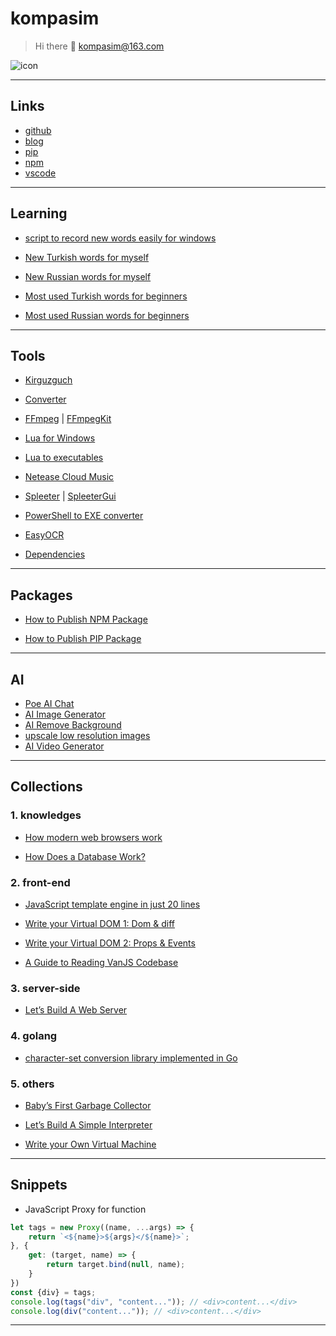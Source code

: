 
# kompasim

> Hi there 👋 kompasim@163.com

![icon](https://avatars.githubusercontent.com/u/16191037?v=4)

---

## Links

* [github](https://github.com/kompasim)
* [blog](https://kompasim.github.io)
* [pip](https://pypi.org/user/kompasim/)
* [npm](https://www.npmjs.com/~kompasim)
* [vscode](https://marketplace.visualstudio.com/publishers/kompasim)

---

## Learning

* [script to record new words easily for windows](https://gist.github.com/kompasim/00335d5ea603a84c13a6be1d71a39997)

* [New Turkish words for myself](tr.md)
* [New Russian words for myself](ru.md)
* [Most used Turkish words for beginners](turkish.md)
* [Most used Russian words for beginners](russian.md)

---

## Tools

* [Kirguzguch](https://kompasim.github.io/others/kirguzguch.html)

* [Converter](https://kompasim.github.io/others/converter.html)

* [FFmpeg](https://ffmpeg.org/) | [FFmpegKit](https://tanersener.github.io/ffmpeg-kit/)

* [Lua for Windows](https://github.com/rjpcomputing/luaforwindows)

* [Lua to executables](https://www.tutorialspoint.com/how-to-create-standalone-lua-executables)

* [Netease Cloud Music](https://neteasecloudmusicapi.vercel.app/#/)

* [Spleeter](https://github.com/deezer/spleeter) | [SpleeterGui](https://github.com/boy1dr/SpleeterGui)

* [PowerShell to EXE converter](https://ps2exe.azurewebsites.net/)

* [EasyOCR](https://github.com/JaidedAI/EasyOCR)

* [Dependencies](https://github.com/lucasg/Dependencies)

---

## Packages

* [How to Publish NPM Package](https://www.freecodecamp.org/news/how-to-create-and-publish-your-first-npm-package/)

* [How to Publish PIP Package](https://medium.com/@joel.barmettler/how-to-upload-your-python-package-to-pypi-65edc5fe9c56)

---

## AI

* [Poe AI Chat](https://poe.com/Sage)
* [AI Image Generator](https://aiimagegenerator.io/)
* [AI Remove Background](https://removebg.one/)
* [upscale low resolution images](https://www.upscayl.org/)
* [AI Video Generator](https://reccloud.cn/)

---

## Collections

### 1. knowledges

* [How modern web browsers work](https://web.dev/howbrowserswork/)

* [How Does a Database Work?](https://cstack.github.io/db_tutorial/)

### 2. front-end

* [JavaScript template engine in just 20 lines](https://krasimirtsonev.com/blog/article/Javascript-template-engine-in-just-20-line)

* [Write your Virtual DOM 1: Dom & diff](https://medium.com/@deathmood/how-to-write-your-own-virtual-dom-ee74acc13060)

* [Write your Virtual DOM 2: Props & Events](https://medium.com/@deathmood/write-your-virtual-dom-2-props-events-a957608f5c76)

* [A Guide to Reading VanJS Codebase](https://vanjs.org/about#source-guide)

### 3. server-side

* [Let’s Build A Web Server](https://ruslanspivak.com/lsbaws-part1/)

### 4. golang

* [character-set conversion library implemented in Go](https://github.com/axgle/mahonia)

### 5. others

* [Baby’s First Garbage Collector](http://journal.stuffwithstuff.com/2013/12/08/babys-first-garbage-collector/)

* [Let’s Build A Simple Interpreter](https://ruslanspivak.com/lsbasi-part1/)

* [Write your Own Virtual Machine](https://www.jmeiners.com/lc3-vm/)

---

## Snippets

* JavaScript Proxy for function

```javascript
let tags = new Proxy((name, ...args) => {
    return `<${name}>${args}</${name}>`;
}, {
    get: (target, name) => {
        return target.bind(null, name);
    }
})
const {div} = tags;
console.log(tags("div", "content...")); // <div>content...</div>
console.log(div("content...")); // <div>content...</div>
```

---

<script src="https://giscus.app/client.js"
        data-repo="kompasim/kompasim.github.io"
        data-repo-id="R_kgDOH1aiUQ"
        data-category="General"
        data-category-id="DIC_kwDOH1aiUc4CRL4b"
        data-mapping="pathname"
        data-strict="0"
        data-reactions-enabled="1"
        data-emit-metadata="0"
        data-input-position="bottom"
        data-theme="light"
        data-lang="en"
        crossorigin="anonymous"
        async>
</script>

